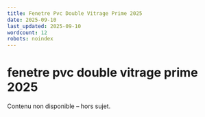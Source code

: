 ```yaml
---
title: Fenetre Pvc Double Vitrage Prime 2025
date: 2025-09-10
last_updated: 2025-09-10
wordcount: 12
robots: noindex
---
```


# fenetre pvc double vitrage prime 2025

Contenu non disponible – hors sujet.